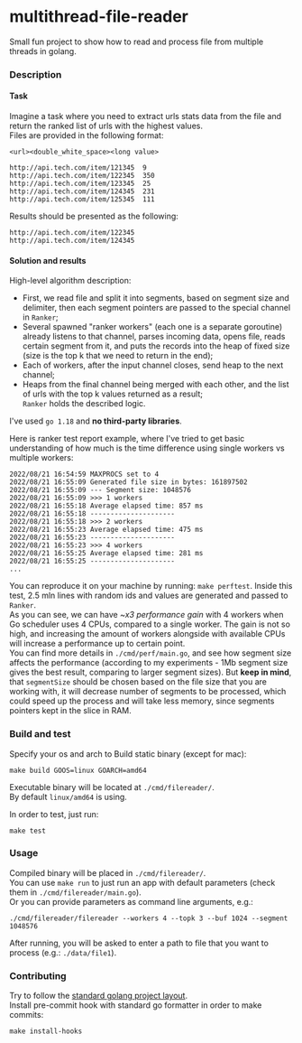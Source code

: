 # multithread-file-reader  
Small fun project to show how to read and process file from multiple threads in golang.  

### Description  
#### Task
Imagine a task where you need to extract urls stats data from the file and return the ranked list of urls with the highest values.  
Files are provided in the following format:  
```
<url><double_white_space><long value>

http://api.tech.com/item/121345  9
http://api.tech.com/item/122345  350
http://api.tech.com/item/123345  25
http://api.tech.com/item/124345  231
http://api.tech.com/item/125345  111
```  
Results should be presented as the following:  
```
http://api.tech.com/item/122345
http://api.tech.com/item/124345
```  

#### Solution and results  
High-level algorithm description:  
 - First, we read file and split it into segments, based on segment size and delimiter, then each segment pointers are passed to the special channel in `Ranker`;  
 - Several spawned "ranker workers" (each one is a separate goroutine) already listens to that channel, parses incoming data, opens file, reads certain segment from it, and puts the records into the heap of fixed size (size is the top k that we need to return in the end);  
 - Each of workers, after the input channel closes, send heap to the next channel;  
 - Heaps from the final channel being merged with each other, and the list of urls with the top k values returned as a result;  
`Ranker` holds the described logic.  

I've used `go 1.18` and **no third-party libraries**.  
 
Here is ranker test report example, where I've tried to get basic understanding of how much is the time difference using single workers vs multiple workers:  
```
2022/08/21 16:54:59 MAXPROCS set to 4
2022/08/21 16:55:09 Generated file size in bytes: 161897502
2022/08/21 16:55:09 --- Segment size: 1048576
2022/08/21 16:55:09 >>> 1 workers 
2022/08/21 16:55:18 Average elapsed time: 857 ms
2022/08/21 16:55:18 ---------------------
2022/08/21 16:55:18 >>> 2 workers 
2022/08/21 16:55:23 Average elapsed time: 475 ms
2022/08/21 16:55:23 ---------------------
2022/08/21 16:55:23 >>> 4 workers 
2022/08/21 16:55:25 Average elapsed time: 281 ms
2022/08/21 16:55:25 ---------------------
...
```  
You can reproduce it on your machine by running: `make perftest`. Inside this test, 2.5 mln lines with random ids and values are generated and passed to `Ranker`.  
As you can see, we can have *~x3 performance gain* with 4 workers when Go scheduler uses 4 CPUs, compared to a single worker. The gain is not so high, and increasing the amount of workers alongside with available CPUs will increase a performance up to certain point.  
You can find more details in `./cmd/perf/main.go`, and see how segment size affects the performance (according to my experiments - 1Mb segment size gives the best result, comparing to larger segment sizes). But **keep in mind**, that `segmentSize` should be chosen based on the file size that you are working with, it will decrease number of segments to be processed, which could speed up the process and will take less memory, since segments pointers kept in the slice in RAM.  

### Build and test  

Specify your os and arch to Build static binary (except for mac):  

```
make build GOOS=linux GOARCH=amd64
```  
Executable binary will be located at `./cmd/filereader/`.  
By default `linux/amd64` is using.  

In order to test, just run:  
```
make test
```  

###  Usage  
Compiled binary will be placed in `./cmd/filereader/`.  
You can use `make run` to just run an app with default parameters (check them in `./cmd/filereader/main.go`).  
Or you can provide parameters as command line arguments, e.g.:  
```
./cmd/filereader/filereader --workers 4 --topk 3 --buf 1024 --segment 1048576
```  
After running, you will be asked to enter a path to file that you want to process (e.g.: `./data/file1`).  

### Contributing  
Try to follow the [standard golang project layout](https://github.com/golang-standards/project-layout).  
Install pre-commit hook with standard go formatter in order to make commits:  
```
make install-hooks
```  
